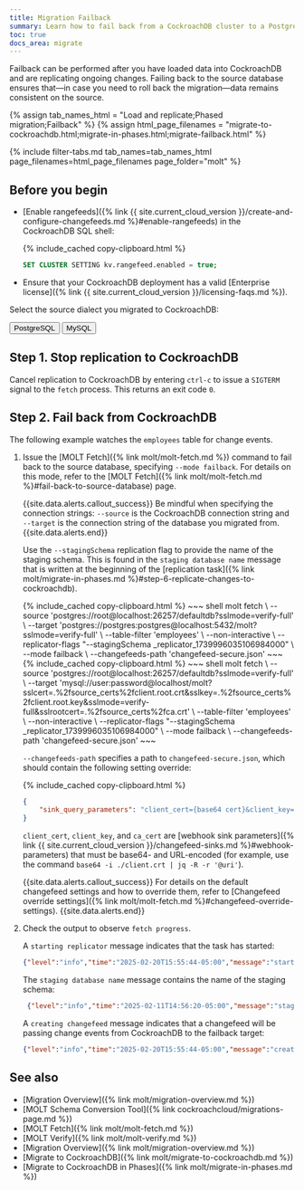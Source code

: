 ```yaml
---
title: Migration Failback
summary: Learn how to fail back from a CockroachDB cluster to a PostgreSQL or MySQL database.
toc: true
docs_area: migrate
---
```


Failback can be performed after you have loaded data into CockroachDB and are replicating ongoing changes. Failing back to the source database ensures that—in case you need to roll back the migration—data remains consistent on the source.

{% assign tab_names_html = "Load and replicate;Phased migration;Failback" %}
{% assign html_page_filenames = "migrate-to-cockroachdb.html;migrate-in-phases.html;migrate-failback.html" %}

{% include filter-tabs.md tab_names=tab_names_html page_filenames=html_page_filenames page_folder="molt" %}

## Before you begin

- [Enable rangefeeds]({% link {{ site.current_cloud_version }}/create-and-configure-changefeeds.md %}#enable-rangefeeds) in the CockroachDB SQL shell:

    {% include_cached copy-clipboard.html %}
    ~~~ sql
    SET CLUSTER SETTING kv.rangefeed.enabled = true;
    ~~~

- Ensure that your CockroachDB deployment has a valid [Enterprise license]({% link {{ site.current_cloud_version }}/licensing-faqs.md %}).

Select the source dialect you migrated to CockroachDB:

<div class="filters filters-big clearfix">
    <button class="filter-button" data-scope="postgres">PostgreSQL</button>
    <button class="filter-button" data-scope="mysql">MySQL</button>
</div>

## Step 1. Stop replication to CockroachDB

Cancel replication to CockroachDB by entering `ctrl-c` to issue a `SIGTERM` signal to the `fetch` process. This returns an exit code `0`.

## Step 2. Fail back from CockroachDB

The following example watches the `employees` table for change events.

1. Issue the [MOLT Fetch]({% link molt/molt-fetch.md %}) command to fail back to the source database, specifying `--mode failback`. For details on this mode, refer to the [MOLT Fetch]({% link molt/molt-fetch.md %}#fail-back-to-source-database) page.

    {{site.data.alerts.callout_success}}
    Be mindful when specifying the connection strings: `--source` is the CockroachDB connection string and `--target` is the connection string of the database you migrated from.
    {{site.data.alerts.end}}

    Use the `--stagingSchema` replication flag to provide the name of the staging schema. This is found in the `staging database name` message that is written at the beginning of the [replication task]({% link molt/migrate-in-phases.md %}#step-6-replicate-changes-to-cockroachdb).

    <section class="filter-content" markdown="1" data-scope="postgres">
    {% include_cached copy-clipboard.html %}
    ~~~ shell
    molt fetch \
    --source 'postgres://root@localhost:26257/defaultdb?sslmode=verify-full' \
    --target 'postgres://postgres:postgres@localhost:5432/molt?sslmode=verify-full' \
    --table-filter 'employees' \
    --non-interactive \
    --replicator-flags "--stagingSchema _replicator_1739996035106984000" \
    --mode failback \
    --changefeeds-path 'changefeed-secure.json'
    ~~~
    </section>

    <section class="filter-content" markdown="1" data-scope="mysql">
    {% include_cached copy-clipboard.html %}
    ~~~ shell
    molt fetch \
    --source 'postgres://root@localhost:26257/defaultdb?sslmode=verify-full' \
    --target 'mysql://user:password@localhost/molt?sslcert=.%2fsource_certs%2fclient.root.crt&sslkey=.%2fsource_certs%2fclient.root.key&sslmode=verify-full&sslrootcert=.%2fsource_certs%2fca.crt' \
    --table-filter 'employees' \
    --non-interactive \
    --replicator-flags "--stagingSchema _replicator_1739996035106984000" \
    --mode failback \
    --changefeeds-path 'changefeed-secure.json'
    ~~~
    </section>

    `--changefeeds-path` specifies a path to `changefeed-secure.json`, which should contain the following setting override:

    {% include_cached copy-clipboard.html %}
    ~~~ json
    {
        "sink_query_parameters": "client_cert={base64 cert}&client_key={base64 key}&ca_cert={base64 CA cert}"
    }
    ~~~

    `client_cert`, `client_key`, and `ca_cert` are [webhook sink parameters]({% link {{ site.current_cloud_version }}/changefeed-sinks.md %}#webhook-parameters) that must be base64- and URL-encoded (for example, use the command `base64 -i ./client.crt | jq -R -r '@uri'`).

    {{site.data.alerts.callout_success}}
    For details on the default changefeed settings and how to override them, refer to [Changefeed override settings]({% link molt/molt-fetch.md %}#changefeed-override-settings).
    {{site.data.alerts.end}}

1. Check the output to observe `fetch progress`.

    A `starting replicator` message indicates that the task has started:

    ~~~ json
    {"level":"info","time":"2025-02-20T15:55:44-05:00","message":"starting replicator"}
    ~~~

    The `staging database name` message contains the name of the staging schema:

    ~~~ json
     {"level":"info","time":"2025-02-11T14:56:20-05:00","message":"staging database name: _replicator_1739303283084207000"}
    ~~~

    A `creating changefeed` message indicates that a changefeed will be passing change events from CockroachDB to the failback target:

    ~~~ json
    {"level":"info","time":"2025-02-20T15:55:44-05:00","message":"creating changefeed on the source CRDB database"}
    ~~~

## See also

- [Migration Overview]({% link molt/migration-overview.md %})
- [MOLT Schema Conversion Tool]({% link cockroachcloud/migrations-page.md %})
- [MOLT Fetch]({% link molt/molt-fetch.md %})
- [MOLT Verify]({% link molt/molt-verify.md %})
- [Migration Overview]({% link molt/migration-overview.md %})
- [Migrate to CockroachDB]({% link molt/migrate-to-cockroachdb.md %})
- [Migrate to CockroachDB in Phases]({% link molt/migrate-in-phases.md %})